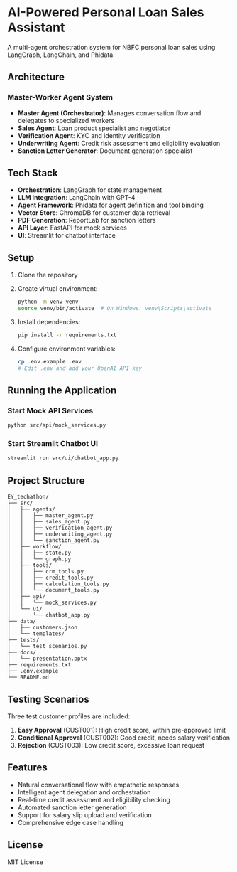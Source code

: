 # AI-Powered Personal Loan Sales Assistant

A multi-agent orchestration system for NBFC personal loan sales using LangGraph, LangChain, and Phidata.

## Architecture

### Master-Worker Agent System
- **Master Agent (Orchestrator)**: Manages conversation flow and delegates to specialized workers
- **Sales Agent**: Loan product specialist and negotiator
- **Verification Agent**: KYC and identity verification
- **Underwriting Agent**: Credit risk assessment and eligibility evaluation
- **Sanction Letter Generator**: Document generation specialist

## Tech Stack

- **Orchestration**: LangGraph for state management
- **LLM Integration**: LangChain with GPT-4
- **Agent Framework**: Phidata for agent definition and tool binding
- **Vector Store**: ChromaDB for customer data retrieval
- **PDF Generation**: ReportLab for sanction letters
- **API Layer**: FastAPI for mock services
- **UI**: Streamlit for chatbot interface

## Setup

1. Clone the repository
2. Create virtual environment:
   ```bash
   python -m venv venv
   source venv/bin/activate  # On Windows: venv\Scripts\activate
   ```

3. Install dependencies:
   ```bash
   pip install -r requirements.txt
   ```

4. Configure environment variables:
   ```bash
   cp .env.example .env
   # Edit .env and add your OpenAI API key
   ```

## Running the Application

### Start Mock API Services
```bash
python src/api/mock_services.py
```

### Start Streamlit Chatbot UI
```bash
streamlit run src/ui/chatbot_app.py
```

## Project Structure

```
EY_techathon/
├── src/
│   ├── agents/
│   │   ├── master_agent.py
│   │   ├── sales_agent.py
│   │   ├── verification_agent.py
│   │   ├── underwriting_agent.py
│   │   └── sanction_agent.py
│   ├── workflow/
│   │   ├── state.py
│   │   └── graph.py
│   ├── tools/
│   │   ├── crm_tools.py
│   │   ├── credit_tools.py
│   │   ├── calculation_tools.py
│   │   └── document_tools.py
│   ├── api/
│   │   └── mock_services.py
│   └── ui/
│       └── chatbot_app.py
├── data/
│   ├── customers.json
│   └── templates/
├── tests/
│   └── test_scenarios.py
├── docs/
│   └── presentation.pptx
├── requirements.txt
├── .env.example
└── README.md
```

## Testing Scenarios

Three test customer profiles are included:

1. **Easy Approval** (CUST001): High credit score, within pre-approved limit
2. **Conditional Approval** (CUST002): Good credit, needs salary verification
3. **Rejection** (CUST003): Low credit score, excessive loan request

## Features

- Natural conversational flow with empathetic responses
- Intelligent agent delegation and orchestration
- Real-time credit assessment and eligibility checking
- Automated sanction letter generation
- Support for salary slip upload and verification
- Comprehensive edge case handling

## License

MIT License
